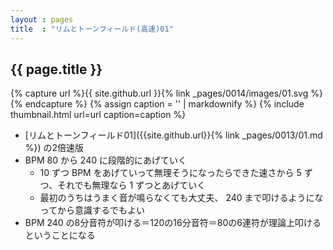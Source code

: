```yaml
---
layout : pages
title  : "リムとトーンフィールド(高速)01"
---
```


## {{ page.title }}

{% capture url %}{{ site.github.url }}{% link _pages/0014/images/01.svg %}{% endcapture %}
{% assign caption = '' | markdownify %}
{% include thumbnail.html url=url caption=caption %}

* [リムとトーンフィールド01]({{site.github.url}}{% link _pages/0013/01.md %}) の2倍速版
* BPM 80 から 240 に段階的にあげていく
  * 10 ずつ BPM をあげていって無理そうになったらできた速さから 5 ずつ、それでも無理なら 1 ずつとあげていく
  * 最初のうちはうまく音が鳴らなくても大丈夫、 240 まで叩けるようになってから意識するでもよい
* BPM 240 の8分音符が叩ける＝120の16分音符＝80の6連符が理論上叩けるということになる